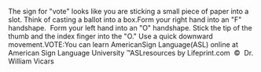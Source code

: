 The sign for "vote" looks like you are sticking a small 
			piece of paper into a slot. Think of casting a ballot into a box.Form your right hand into an "F" handshape.  Form your left hand into an 
  "O" handshape. Stick the tip of the thumb and the index finger into the "O." 
  Use a quick downward movement.VOTE:You can learn AmericanSign 
		Language(ASL) online at American Sign Language University ™ASLresources 
		by Lifeprint.com  ©  Dr. William Vicars